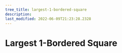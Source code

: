 ```yaml
---
tree_title: largest-1-bordered-square
description: 
last_modified: 2022-06-09T21:23:28.2328
---
```


# Largest 1-Bordered Square
